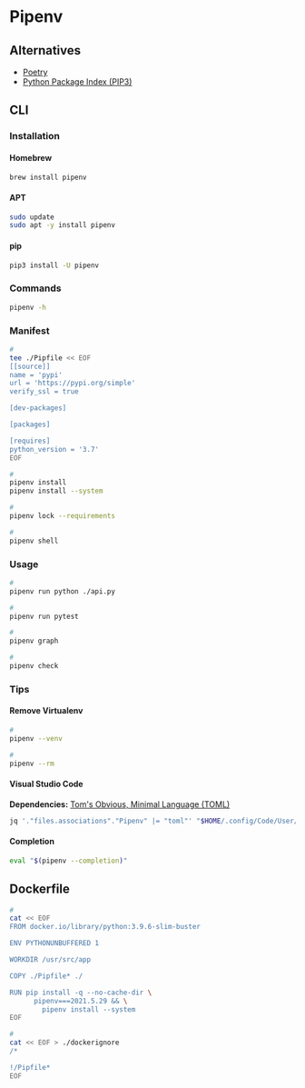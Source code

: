 # Pipenv

## Alternatives

- [Poetry](/poetry.md)
- [Python Package Index (PIP3)](/pip3.md)

## CLI

### Installation

#### Homebrew

```sh
brew install pipenv
```

#### APT

```sh
sudo update
sudo apt -y install pipenv
```

#### pip

```sh
pip3 install -U pipenv
```

### Commands

```sh
pipenv -h
```

### Manifest

```sh
#
tee ./Pipfile << EOF
[[source]]
name = 'pypi'
url = 'https://pypi.org/simple'
verify_ssl = true

[dev-packages]

[packages]

[requires]
python_version = '3.7'
EOF

#
pipenv install
pipenv install --system

#
pipenv lock --requirements

#
pipenv shell
```

### Usage

```sh
#
pipenv run python ./api.py

#
pipenv run pytest

#
pipenv graph

#
pipenv check
```

### Tips

#### Remove Virtualenv

```sh
#
pipenv --venv

#
pipenv --rm
```

#### Visual Studio Code

**Dependencies:** [Tom's Obvious, Minimal Language (TOML)](/toml.md)

```sh
jq '."files.associations"."Pipenv" |= "toml"' "$HOME/.config/Code/User/settings.json" | sponge "$HOME/.config/Code/User/settings.json"
```

#### Completion

```sh
eval "$(pipenv --completion)"
```

## Dockerfile

```sh
#
cat << EOF
FROM docker.io/library/python:3.9.6-slim-buster

ENV PYTHONUNBUFFERED 1

WORKDIR /usr/src/app

COPY ./Pipfile* ./

RUN pip install -q --no-cache-dir \
      pipenv===2021.5.29 && \
        pipenv install --system
EOF

#
cat << EOF > ./dockerignore
/*

!/Pipfile*
EOF
```

<!--
RUN apt-get -qq update && \
    apt-get -qq --no-install-recommends -y install \
      gcc=4:8.3.0-1 && \
        apt-get clean && \
          rm -rf /var/lib/apt/lists/*
-->

<!--
gcc
linux-libc-dev
libc6-dev
-->

<!--
DEBIAN_FRONTEND=noninteractive
-->
